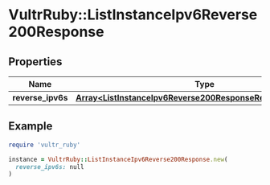 # VultrRuby::ListInstanceIpv6Reverse200Response

## Properties

| Name | Type | Description | Notes |
| ---- | ---- | ----------- | ----- |
| **reverse_ipv6s** | [**Array&lt;ListInstanceIpv6Reverse200ResponseReverseIpv6sInner&gt;**](ListInstanceIpv6Reverse200ResponseReverseIpv6sInner.md) |  | [optional] |

## Example

```ruby
require 'vultr_ruby'

instance = VultrRuby::ListInstanceIpv6Reverse200Response.new(
  reverse_ipv6s: null
)
```


